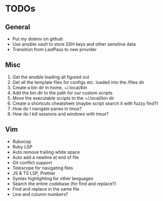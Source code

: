 # TODOs

## General
* Put my dotenv on github
* Use ansible vault to store SSH keys and other sensitive data
* Transition from LastPass to new provider

## Misc
1. Get the ansible loading all figured out
2. Get all the template files for configs etc. loaded into the /files dir
3. Create a bin dir in home, ~/.local/bin
4. Add the bin dir to the path for our custom scripts
5. Move the executable scripts to the ~/.local/bin dir
7. Create a shortcuts cheatsheet (maybe script search it with fuzzy find?)
8. How do I navigate panes in tmux?
9. How do I kill sessions and windows with tmux?

## Vim
* Rubocop
* Ruby LSP
* Auto remove trailing white space
* Auto add a newline at end of file
* Git conflict support
* Telescope for navigating files
* JS & TS LSP, Prettier
* Syntax highlighting for other languages
* Search the entire codebase (for find and replace?)
* Find and replace in the same file
* Line and column numbers?

